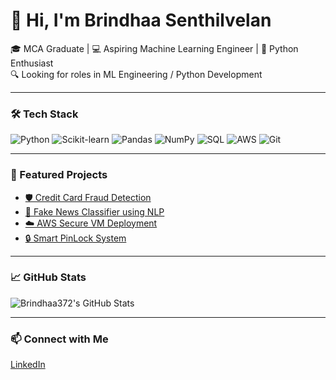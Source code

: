# 👋 Hi, I'm Brindhaa Senthilvelan

🎓 MCA Graduate | 💻 Aspiring Machine Learning Engineer | 🐍 Python Enthusiast  
🔍 Looking for roles in ML Engineering / Python Development

---

### 🛠️ Tech Stack
![Python](https://img.shields.io/badge/Python-3776AB?style=flat&logo=python&logoColor=white)
![Scikit-learn](https://img.shields.io/badge/Scikit--learn-F7931E?style=flat&logo=scikit-learn&logoColor=white)
![Pandas](https://img.shields.io/badge/Pandas-150458?style=flat&logo=pandas&logoColor=white)
![NumPy](https://img.shields.io/badge/NumPy-013243?style=flat&logo=numpy&logoColor=white)
![SQL](https://img.shields.io/badge/SQL-4479A1?style=flat&logo=postgresql&logoColor=white)
![AWS](https://img.shields.io/badge/AWS-232F3E?style=flat&logo=amazon-aws&logoColor=white)
![Git](https://img.shields.io/badge/Git-F05032?style=flat&logo=git&logoColor=white)

---

### 📌 Featured Projects

- [🛡️ Credit Card Fraud Detection](https://github.com/Brindhaa372/credit-card-fraud-detection)  
- [📰 Fake News Classifier using NLP](#)  
- [☁️ AWS Secure VM Deployment](#)
- [🔒 Smart PinLock System](#)

---

### 📈 GitHub Stats

![Brindhaa372's GitHub Stats](https://github-readme-stats.vercel.app/api?username=Brindhaa372&show_icons=true&theme=radical)

---

### 📫 Connect with Me

[LinkedIn](https://www.linkedin.com/in/brindhaa-senthilvelan-630773337/)

